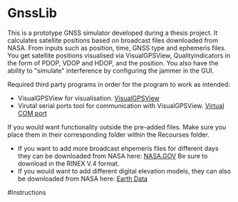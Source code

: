 # GnssLib

This is a prototype GNSS simulator developed during a thesis project. It calculates satellite positions based on broadcast files downloaded from NASA. From inputs such as position, time, GNSS type and ephemeris files. You get satellite positions visualised via VisualGPSView, Qualityindicators in the form of PDOP, VDOP and HDOP, and the position. You also have the ability to "simulate" interference by configuring the jammer in the GUI. 

Required third party programs in order for the program to work as intended:

- VisualGPSView for visualisation. [VisualGPSView](https://www.visualgps.net/#visualgpsview-content)
- Virutal serial ports tool for communication with VisualGPSView. [Virtual COM port](https://freevirtualserialports.com/)

If you would want functionality outside the pre-added files. Make sure you place them in their corresponding folder within the Recourses folder.
- If you want to add more broadcast ehpemeris files for different days they can be downloaded from NASA here: [NASA.GOV](https://cddis.nasa.gov/Data_and_Derived_Products/GNSS/broadcast_ephemeris_data.html) Be sure to download in the RINEX V.4 format. 
- If you would want to add different digital elevation models, they can also be downloaded from NASA here: [Earth Data](https://search.earthdata.nasa.gov/search/granules?p=C1711961296-LPCLOUD&pg[0][v]=f&pg[0][gsk]=-start_date&fi=ASTER&tl=1712687657!3!!)


#Instructions
